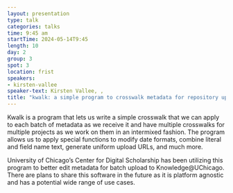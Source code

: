 ```yaml
---
layout: presentation
type: talk
categories: talks
time: 9:45 am
startTime: 2024-05-14T9:45
length: 10
day: 2
group: 3
spot: 3
location: frist
speakers:
- kirsten-vallee
speaker-text: Kirsten Vallee, , 
title: "kwalk: a simple program to crosswalk metadata for repository uploads"
---
```

Kwalk is a program that lets us write a simple crosswalk that we can apply to each batch of metadata as we receive it and have multiple crosswalks for multiple projects as we work on them in an intermixed fashion. The program allows us to apply special functions to modify date formats, combine literal and field name text, generate uniform upload URLs, and much more.  

University of Chicago’s Center for Digital Scholarship has been utilizing this program to better edit metadata for batch upload to Knowledge@UChicago. There are plans to share this software in the future as it is platform agnostic and has a potential wide range of use cases.  
